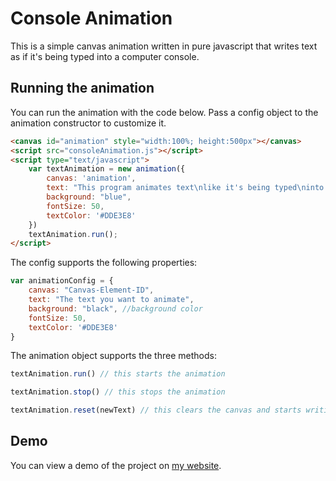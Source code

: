 
# Console Animation 

This is a simple canvas animation written in pure javascript that writes text as if it's being typed into a computer console. 

## Running the animation

You can run the animation with the code below. Pass a config object to the animation constructor to customize it. 

```html
<canvas id="animation" style="width:100%; height:500px"></canvas>
<script src="consoleAnimation.js"></script>
<script type="text/javascript">
	var textAnimation = new animation({
		canvas: 'animation',
		text: "This program animates text\nlike it's being typed\ninto a console",
		background: "blue",
		fontSize: 50,
		textColor: '#DDE3E8'
	})
	textAnimation.run();
</script>
```

The config supports the following properties: 

```javascript
var animationConfig = {	
	canvas: "Canvas-Element-ID",
	text: "The text you want to animate",
	background: "black", //background color
	fontSize: 50, 
	textColor: '#DDE3E8'
}
```

The animation object supports the three methods: 

```javascript
textAnimation.run() // this starts the animation
```

```javascript
textAnimation.stop() // this stops the animation
```

```javascript
textAnimation.reset(newText) // this clears the canvas and starts writing new text
```

## Demo

You can view a demo of the project on [my website](links). 